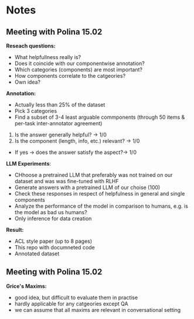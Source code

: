 # Notes

## Meeting with Polina 15.02

**Reseach questions:**
- What helpfullness really is? 
- Does it coincide with our componentwise annotation?
- Which categories (components) are most important?
- How components correlate to the catgeories?
- Own idea?
  
**Annotation:**
- Actually less than 25% of the dataset
- Pick 3 categories
- Find a subset of 3-4 least arguable commponents (through 50 items & per-task inter-annotator agreement)
1) Is the answer generally helpful? -> 1/0 
2) Is the component (length, info, etc.) relevant? -> 1/0
  - If yes -> does the answer satisfy  the aspect?-> 1/0 


**LLM Experiments**:
- CHhoose a pretrained LLM that preferably was not trained on our dataset and was was fine-tuned with RLHF
- Generate answers with a pretrained LLM of our choise (100)
- Check these responses in respect of helpfulness in general and single components
- Analyze the performance of the model in comparison to humans, e.g.  is the model as bad us humans?
- Only inference for data creation
  
**Result:**
- ACL style paper (up to 8 pages)
- This repo with documneted code
- Annotated dataset

## Meeting with Polina 15.02

**Grice's Maxims:**
- good idea, but difficult to evaluate them in practise
- hardly applicable for any catgeories except QA 
- we can assume that all maxims are relevant in conversational setting

